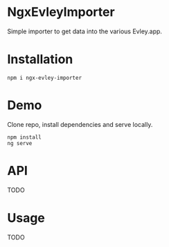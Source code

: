 # NgxEvleyImporter

Simple importer to get data into the various Evley.app. 

# Installation

```
npm i ngx-evley-importer
```

# Demo

Clone repo, install dependencies and serve locally.

```
npm install
ng serve
```

# API

TODO

# Usage

TODO
